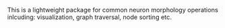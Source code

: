 This is a lightweight package for common neuron morphology operations inlcuding: visualization, graph traversal, node sorting etc.


